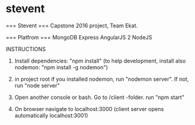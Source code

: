 # stevent
=== Stevent === Capstone 2016 project, Team Ekat.

=== Platfrom ===
MongoDB
Express
AngularJS 2
NodeJS

INSTRUCTIONS

1. Install dependencies: "npm install" (to help development, install also nodemon: "npm install -g nodemon")

2. in project root if you installed nodemon, run "nodemon server". If not, run "node server"

3. Open another console or bash. Go to /client -folder. run "npm start"

4. On browser navigate to localhost:3000 (client server opens automatically localhost:3001)

